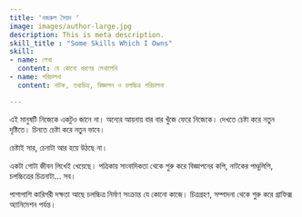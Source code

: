 ```yaml
---
title: 'নজরুল সৈয়দ '
image: images/author-large.jpg
description: This is meta description.
skill_title : "Some Skills Which I Owns"
skill:
- name: লেখা
  content: যে কোনো ধরণের লেখালেখি
- name: পরিচালনা
  content: নাটক, তথ্যচিত্র, বিজ্ঞাপন ও চলচ্চিত্র পরিচালনা

---
```

এই মানুষটি নিজেকে একটুও জানে না। অন্যের আয়নায় বার বার খুঁজে ফেরে নিজেকে। দেখতে চেষ্টা করে নতুন দৃষ্টিতে। চিনতে চেষ্টা করে নতুন ভাবে। 

চেষ্টাই সার, চেনাটা আর হয়ে উঠছে না। 

একটা গোটা জীবন লিখেই খেয়েছে। পত্রিকায় সাংবাদিকতা থেকে শুরু করে বিজ্ঞাপনের কপি, নাটকের পাণ্ডুলিপি, চলচ্চিত্রের চিত্রনাট্য... সব। 

পাশাপাশি কারিগরী দক্ষতা আছে চলচ্চিত্র নির্মাণ সংক্রান্ত যে কোনো কাজে। চিত্রগ্রহণ, সম্পাদনা থেকে শুরু করে গ্রাফিক্স অ্যানিমেশন পর্যন্ত। 